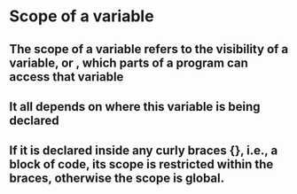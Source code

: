 # Scope of a variable

## The scope of a variable refers to the visibility of a variable, or , which parts of a program can access that variable

## It all depends on where this variable is being declared

## If it is declared inside any curly braces {}, i.e., a block of code, its scope is restricted within the braces, otherwise the scope is global.

